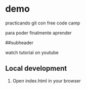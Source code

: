 # demo

practicando git con free code camp

para poder finalmente aprender

##subheader 

watch tutorial on youtube

## Local development

1. Open index.html in your browser

